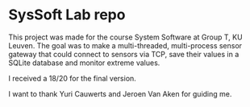 # SysSoft Lab repo
This project was made for the course System Software at Group T, KU Leuven.
The goal was to make a multi-threaded, multi-process sensor gateway that could connect to sensors via TCP, save their values in a SQLite database and monitor extreme values.

I received a 18/20 for the final version.

I want to thank Yuri Cauwerts and Jeroen Van Aken for guiding me.
